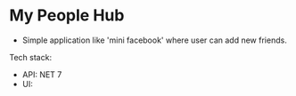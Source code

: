 # My People Hub

- Simple application like 'mini facebook' where user can add new friends.

Tech stack:
- API: NET 7
- UI: 
